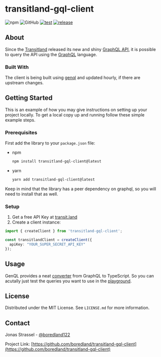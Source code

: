 # transitland-gql-client

![npm](https://img.shields.io/npm/dm/transitland-gql-client)
![GitHub](https://img.shields.io/github/license/boredland/transitland-gql-client)
[![test](https://github.com/boredland/transitland-gql-client/actions/workflows/test.yaml/badge.svg)](https://github.com/boredland/transitland-gql-client/actions/workflows/test.yaml)
[![release](https://github.com/boredland/transitland-gql-client/actions/workflows/release.yaml/badge.svg)](https://github.com/boredland/transitland-gql-client/actions/workflows/release.yaml)

## About

Since the [Transitland](https://transitland.org/) released its new and shiny [GraphQL API](https://www.transit.land/documentation/graphql-api/), it is possible to query the API using the [GraphQL](https://graphql.org/) language.

### Built With

The client is being built using [genql](https://genql.vercel.app/) and updated hourly, if there are upstream changes.

## Getting Started

This is an example of how you may give instructions on setting up your project locally.
To get a local copy up and running follow these simple example steps.

### Prerequisites

First add the library to your `package.json` file:

* npm

  ```sh
  npm install transitland-gql-client@latest
  ```

* yarn

  ```sh
  yarn add transitland-gql-client@latest
  ```

Keep in mind that the library has a peer dependency on graphql, so you will need to install that as well.

### Setup

1. Get a free API Key at [transit.land](https://www.transit.land/documentation/index#sign-up)
2. Create a client instance:

```ts
import { createClient } from 'transitland-gql-client';

const transitlandClient = createClient({
  apiKey: "YOUR_SUPER_SECRET_API_KEY"
});
```

## Usage

GenQL provides a neat [converter](https://genql.vercel.app/converter) from GraphQL to TypeScript. So you can acutally just test the queries you want to use in the [playground](https://www.transit.land/documentation/api/graphql-console).

## License

Distributed under the MIT License. See `LICENSE.md` for more information.

## Contact

Jonas Strassel - [@boredland122](https://twitter.com/boredland122)

Project Link: [https://github.com/boredland/transitland-gql-client](https://github.com/boredland/transitland-gql-client)
